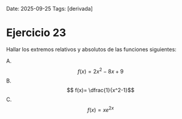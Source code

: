 Date: 2025-09-25
Tags: [derivada]

# Ejercicio 23

 
Hallar los extremos relativos y absolutos de las funciones siguientes:

A.   $$ f(x)= 2x^2-8x+9$$ 
B.   $$ f(x)=  \dfrac{1}{x^2-1}$$ 
C.   $$ f(x)= xe^ {2x}$$ 
